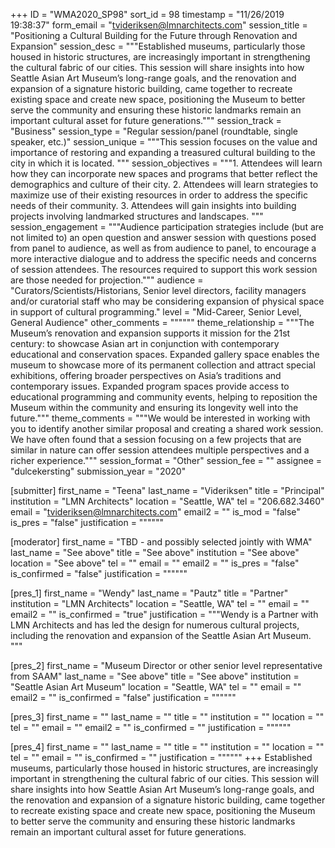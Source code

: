 +++
ID = "WMA2020_SP98"
sort_id = 98
timestamp = "11/26/2019 19:38:37"
form_email = "tvideriksen@lmnarchitects.com"
session_title = "Positioning a Cultural Building for the Future through Renovation and Expansion"
session_desc = """Established museums, particularly those housed in historic structures, are increasingly important in strengthening the cultural fabric of our cities.  This session will share insights into how Seattle Asian Art Museum’s long-range goals, and the renovation and expansion of a signature historic building, came together to recreate existing space and create new space, positioning the Museum to better serve the community and ensuring these historic landmarks remain an important cultural asset for future generations."""
session_track = "Business"
session_type = "Regular session/panel (roundtable, single speaker, etc.)"
session_unique = """This session focuses on the value and importance of restoring and expanding a treasured cultural building to the city in which it is located.  """
session_objectives = """1.	Attendees will learn how they can incorporate new spaces and programs that better reflect the demographics and culture of their city.
2.	Attendees will learn strategies to maximize use of their existing resources in order to address the specific needs of their community.
3.	Attendees will gain insights into building projects involving landmarked structures and landscapes.
"""
session_engagement = """Audience participation strategies include (but are not limited to) an open question and answer session with questions posed from panel to audience, as well as from audience to panel, to encourage a more interactive dialogue and to address the specific needs and concerns of session attendees. The resources required to support this work session are those needed for projection."""
audience = "Curators/Scientists/Historians, Senior level directors, facility managers and/or curatorial staff who may be considering expansion of physical space in support of cultural programming."
level = "Mid-Career, Senior Level, General Audience"
other_comments = """"""
theme_relationship = """The Museum’s renovation and expansion supports it mission for the 21st century: to showcase Asian art in conjunction with contemporary educational and conservation spaces. Expanded gallery space enables the museum to showcase more of its permanent collection and attract special exhibitions, offering broader perspectives on Asia’s traditions and contemporary issues. Expanded program spaces provide access to educational programming and community events, helping to reposition the Museum within the community and ensuring its longevity well into the future."""
theme_comments = """We would be interested in working with you to identify another similar proposal and creating a shared work session.  We have often found that a session focusing on a few projects that are similar in nature can offer session attendees multiple perspectives and a richer experience."""
session_format = "Other"
session_fee = ""
assignee = "dulcekersting"
submission_year = "2020"

[submitter]
first_name = "Teena"
last_name = "Videriksen"
title = "Principal"
institution = "LMN Architects"
location = "Seattle, WA"
tel = "206.682.3460"
email = "tvideriksen@lmnarchitects.com"
email2 = ""
is_mod = "false"
is_pres = "false"
justification = """"""

[moderator]
first_name = "TBD - and possibly selected jointly with WMA"
last_name = "See above"
title = "See above"
institution = "See above"
location = "See above"
tel = ""
email = ""
email2 = ""
is_pres = "false"
is_confirmed = "false"
justification = """"""

[pres_1]
first_name = "Wendy"
last_name = "Pautz"
title = "Partner"
institution = "LMN Architects"
location = "Seattle, WA"
tel = ""
email = ""
email2 = ""
is_confirmed = "true"
justification = """Wendy is a Partner with LMN Architects and has led the design for numerous cultural projects, including the renovation and expansion of the Seattle Asian Art Museum. """

[pres_2]
first_name = "Museum Director or other senior level representative from SAAM"
last_name = "See above"
title = "See above"
institution = "Seattle Asian Art Museum"
location = "Seattle, WA"
tel = ""
email = ""
email2 = ""
is_confirmed = "false"
justification = """"""

[pres_3]
first_name = ""
last_name = ""
title = ""
institution = ""
location = ""
tel = ""
email = ""
email2 = ""
is_confirmed = ""
justification = """"""

[pres_4]
first_name = ""
last_name = ""
title = ""
institution = ""
location = ""
tel = ""
email = ""
is_confirmed = ""
justification = """"""
+++
Established museums, particularly those housed in historic structures, are increasingly important in strengthening the cultural fabric of our cities.  This session will share insights into how Seattle Asian Art Museum’s long-range goals, and the renovation and expansion of a signature historic building, came together to recreate existing space and create new space, positioning the Museum to better serve the community and ensuring these historic landmarks remain an important cultural asset for future generations.